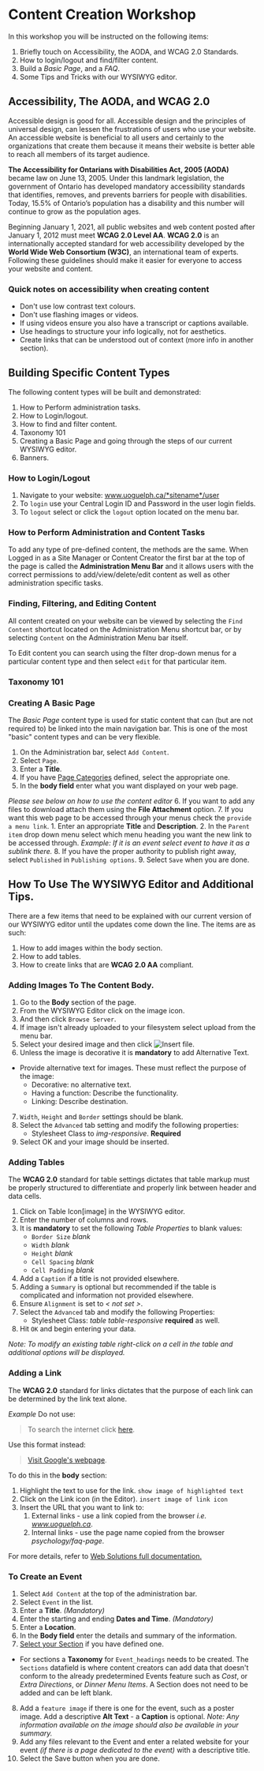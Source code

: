 # Content Creation Workshop
In this workshop you will be instructed on the following items:

1. Briefly touch on Accessibility, the AODA, and WCAG 2.0 Standards.
2. How to login/logout and find/filter content.
3. Build a *Basic Page*, and a *FAQ*.
4. Some Tips and Tricks with our WYSIWYG editor.

## Accessibility, The AODA, and WCAG 2.0
Accessible design is good for all. Accessible design and the principles of universal design, can lessen the frustrations of users who use your website. An accessible website is beneficial to all users and certainly to the organizations that create them because it means their website is better able to reach all members of its target audience.

**The Accessibility for Ontarians with Disabilities Act, 2005 (AODA)** became law on June 13, 2005. Under this landmark legislation, the government of Ontario has developed mandatory accessibility standards that identifies, removes, and prevents barriers for people with disabilities. Today, 15.5% of Ontario’s population has a disability and this number will continue to grow as the population ages.

Beginning January 1, 2021, all public websites and web content posted after January 1, 2012 must meet **WCAG 2.0 Level AA**. **WCAG 2.0** is an internationally accepted standard for web accessibility developed by the **World Wide Web Consortium (W3C)**, an international team of experts. Following these guidelines should make it easier for everyone to access your website and content.

### Quick notes on accessibility when creating content
* Don't use low contrast text colours.
* Don't use flashing images or videos.
* If using videos ensure you also have a transcript or captions available.
* Use headings to structure your info logically, not for aesthetics.
* Create links that can be understood out of context (more info in another section).

## Building Specific Content Types
The following content types will be built and demonstrated:

1. How to Perform administration tasks.
2. How to Login/logout.
3. How to find and filter content.
4. Taxonomy 101
5. Creating a Basic Page and going through the steps of our current WYSIWYG editor.
6. Banners.

### How to Login/Logout
1. Navigate to your website: www.uoguelph.ca/*sitename*/user
2. To `login` use your Central Login ID and Password in the user login fields.
3. To `logout` select or click the `logout` option located on the menu bar.

### How to Perform Administration and Content Tasks
To add any type of pre-defined content, the methods are the same. When Logged in as a Site Manager or Content Creator the first bar at the top of the page is called the **Administration Menu Bar** and it allows users with the correct permissions to add/view/delete/edit content as well as other administration specific tasks.

### Finding, Filtering, and Editing Content
All content created on your website can be viewed by selecting the `Find Content` shortcut located on the Administration Menu shortcut bar, or by selecting `Content` on the Administration Menu bar itself.

To Edit content you can search using the filter drop-down menus for a particular content type and then select `edit` for that particular item.

### Taxonomy 101


### Creating A Basic Page
The *Basic Page* content type is used for static content that can (but are not required to) be linked into the main navigation bar. This is one of the most "basic" content types and can be very flexible.

1. On the Administration bar, select `Add Content`.
2. Select `Page`.
3. Enter a **Title**.
4. If you have [Page Categories](../taxonomies.md#categories) defined, select the appropriate one.
5. In the **body field** enter what you want displayed on your web page.

*Please see below on how to use the content editor*
6. If you want to add any files to download attach them using the **File Attachment** option.
7. If you want this web page to be accessed through your menus check the `provide a menu link`.
    1. Enter an appropriate **Title** and **Description**.
    2. In the `Parent item` drop down menu select which menu heading you want the new link to be accessed through. *Example: If it is an event select event to have it as a sublink there.*
8. If you have the proper authority to publish right away, select `Published` in `Publishing options`.
9. Select `Save` when you are done.

## How To Use The WYSIWYG Editor and Additional Tips.
There are a few items that need to be explained with our current version of our WYSIWYG editor until the updates come down the line. The items are as such:

1. How to add images within the body section.
2. How to add tables.
3. How to create links that are **WCAG 2.0 AA** compliant.

### Adding Images To The Content Body.
1. Go to the **Body** section of the page.
2. From the WYSIWYG Editor click on the image icon.
3. And then click `Browse Server`.
4. If image isn't already uploaded to your filesystem select upload from the menu bar.
5. Select your desired image and then click ![Insert file]().
6. Unless the image is decorative it is **mandatory** to add Alternative Text.
  * Provide alternative text for images. These must reflect the purpose of the image:
    * Decorative: no alternative text.
    * Having a function: Describe the functionality.
    * Linking: Describe destination.
7. `Width`, `Height` and `Border` settings should be blank.
8. Select the `Advanced` tab setting and modify the following properties:
    * Stylesheet Class to *img-responsive*. **Required**
9. Select OK and your image should be inserted.

### Adding Tables
The **WCAG 2.0** standard for table settings dictates that table markup must be properly structured to differentiate and properly link between header and data cells.

1. Click on Table Icon[image] in the WYSIWYG editor.
2. Enter the number of columns and rows.
3. It is **mandatory** to set the following *Table Properties* to blank values:
    * `Border Size` *blank*
    * `Width` *blank*
    * `Height` *blank*
    * `Cell Spacing` *blank*
    * `Cell Padding` *blank*
4. Add a `Caption` if a title is not provided elsewhere.
5. Adding a `Summary` is optional but recommended if the table is complicated and information not provided elsewhere.
6. Ensure `Alignment` is set to *< not set >*.
7. Select the `Advanced` tab and modify the following Properties:
    * Stylesheet Class: *table table-responsive* **required** as well.
8. Hit `OK` and begin entering your data.

*Note: To modify an existing table right-click on a cell in the table and additional options will be displayed.*

### Adding a Link
The **WCAG 2.0** standard for links dictates that the purpose of each link can be determined by the link text alone.

*Example* Do not use:
>To search the internet click [here](www.google.ca).

Use this format instead:
>[Visit Google's webpage](www.google.ca).

To do this in the **body** section:

1. Highlight the text to use for the link.
`show image of highlighted text`
2. Click on the Link icon (in the Editor).
`insert image of link icon`
3. Insert the URL that you want to link to:
    1. External links - use a link copied from the browser *i.e. www.uoguelph.ca*.
    2. Internal links - use the page name copied from the browser *psychology/faq-page*.

For more details, refer to [Web Solutions full documentation.](https://mancusop.gitbooks.io/uog-drupal-training/content/)

### To Create an Event

1. Select `Add Content` at the top of the administration bar.
2. Select `Event` in the list.
3. Enter a **Title**. *(Mandatory)*
4. Enter the starting and ending **Dates and Time**. *(Mandatory)*
5. Enter a **Location**.
6. In the **Body field** enter the details and summary of the information.
7. [Select your Section](../taxonomies.md#Sections) if you have defined one.
  * For sections a **Taxonomy** for `Event_headings` needs to be created. The `Sections` datafield is where content creators can add data that doesn't conform to the already predetermined Events feature such as *Cost*, or *Extra Directions*, or  *Dinner Menu Items*. A Section does not need to be added and can be left blank.
8. Add a `feature image` if there is one for the event, such as a poster image.  Add a descriptive **Alt Text** - a **Caption** is optional. *Note: Any information available on the image should also be available in your summary.*
9. Add any files relevant to the Event and enter a related website for your event *(if there is a page dedicated to the event)* with a descriptive title.
10. Select the Save button when you are done.
